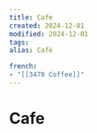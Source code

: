 ```yaml
---
title: Cafe
created: 2024-12-01
modified: 2024-12-01
tags: 
alias: Café

french:
- "[[3470 Coffee]]"
---
```

# Cafe
